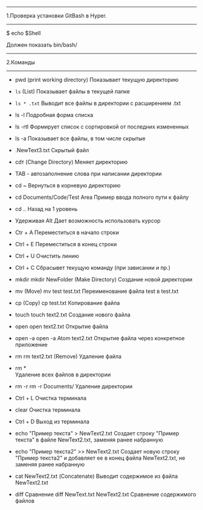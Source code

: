 *******
1.Проверка установки GitBash в Hyper.
*******

$ echo $Shell

Должен показать bin/bash/

*******
2.Команды
*******

* pwd
(print working directory)
Показывает текущую директорию

* `ls`
(List)
Показывает файлы в текущей папке

* `ls * .txt`
Выводит все файлы в директории с расширением .txt

* ls -l
Подробная форма списка

* ls -rtl
Формирует список с сортировкой от последних измененных

* ls -a
Показывает все файлы, в том числе скрытые

* .NewText3.txt
Скрытый файл

* cdт
(Change Directory)
Меняет директорию

* TAB - автозаполнение слова при написании директории

* cd ~
Вернуться в корневую директорию

* cd Documents/Code/Test Area
Пример ввода полного пути к файлу

* cd ..
Назад на 1 уровень

* Удерживая Alt
Дает возможность использовать курсор

* Ctr + A
Переместиться в начало строки

* Ctrl + E
Переместиться в конец строки

* Сtrl + U
Очистить линию

* Ctrl + C
Сбрасывет текущую команду (при зависании и пр.)

* mkdir 
mkdir NewFolder
(Make Directory)
Создание новой директории

* mv
(Move)
mv test test.txt
Переименование файла test в test.txt

* cp
(Copy)
cp test.txt
Копирование файла

* touch 
touch text2.txt
Создание нового файла

* open
open text2.txt
Открытие файла

* open -a 
open -a Atom text2.txt
Открытие файла через конкретное приложение

* rm
rm text2.txt
(Remove)
Удаление файла

* rm *  
Удаление всех файлов в директории

* rm -r
rm -r Documents/
Удаление директории

* Сtrl + L
Очистка терминала
* clear
Очистка терминала

* Ctrl + D
Выход из терминала

* echo "Пример текста" > NewText2.txt
Создает строку "Пример текста" в файле NewText2.txt, заменяя ранее набранную

* echo "Пример текста2" >> NewText2.txt
Создает новую строку "Пример текста2" и добавляет ее в конец файла NewText2.txt, не заменяя ранее набранную

* cat NewText2.txt
(Сoncatenate)
Выводит содержимое из файла NewText2.txt

* diff 
Сравнение
diff NewText.txt NewText2.txt
Сравнение содержимого файлов
